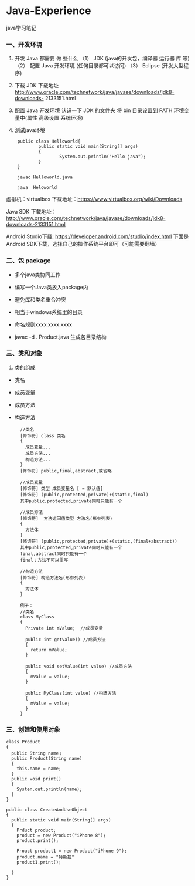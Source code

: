 # Java-Experience
java学习笔记

### 一、开发环境

1. 开发 Java 都需要 做 些什么
（1） JDK  (java的开发包，编译器 运行器 库 等)
（2） 配置 Java 开发环境 (任何目录都可以访问)
（3） Eclipse (开发大型程序)

2. 下载 JDK
下载地址
http://www.oracle.com/technetwork/java/javase/downloads/jdk8-downloads-
2133151.html

3. 配置 Java  开发环境
认识一下 JDK 的文件夹
将 bin 目录设置到 PATH 环境变量中(属性 高级设置 系统环境)

4. 测试java环境

        public class Helloworld{
        		public static void main(String[] args)
        		{
        				System.out.println("Hello java");
        		}
        }

        javac Helloworld.java

        java  Heloworld



虚拟机：virtualbox
下载地址：https://www.virtualbox.org/wiki/Downloads

Java SDK
下载地址：http://www.oracle.com/technetwork/java/javase/downloads/jdk8-downloads-2133151.html

Android Studio下载: https://developer.android.com/studio/index.html
下面是Android SDK下载，选择自己的操作系统平台即可（可能需要翻墙）

###  二、包 package

- 多个java类协同工作

- 编写一个Java类放入package内

- 避免库和类名重合冲突

- 相当于windows系统里的目录

- 命名规则xxxx.xxxx.xxxx

- javac -d . Product.java 生成包目录结构

### 三、类和对象

1. 类的组成

 - 类名
 - 成员变量
 - 成员方法
 - 构造方法

         //类名
         [修饰符] class 类名
         {
           成员变量...
           成员方法...
           构造方法...
         }
         [修饰符] public,final,abstract,或省略

         //成员变量
         [修饰符] 类型 成员变量名 [ = 默认值]
         [修饰符] (public,protected,private)+(static,final)
         其中public,protected,private同时只能有一个

         //成员方法
         [修饰符]  方法返回值类型 方法名(形参列表)
         {
           方法体
         }
         [修饰符] (public,protected,private)+(static,(final+abstract))
         其中public,protected,private同时只能有一个
         final,abstract同时只能有一个
         final：方法不可以重写

         //构造方法
         [修饰符] 构造方法名(形参列表)
         {
           方法体
         }

         例子：
         //类名
         class MyClass
         {
           Private int mValue;  //成员变量

           public int getValue() //成员方法
           {
             return mValue;
           }

           public void setValue(int value) //成员方法
           {
             mValue = value;
           }

           public MyClass(int value) //构造方法
           {
             mValue = value;
           }
         }

### 三、创建和使用对象

    class Product
    {
      public String name；
      public Product(String name)
      {
        this.name = name;
      }
      public void print()
      {
        Systen.out.println(name);
      }
    }

    public class CreateAndUseObject
    {
      public static void main(String[] args)
      {
        Prduct product;
        product = new Product("iPhone 8");
        product.print();

        Prouct product1 = new Product("iPhone 9");
        product.name = "特斯拉"
        product1.print();

      }
    }
